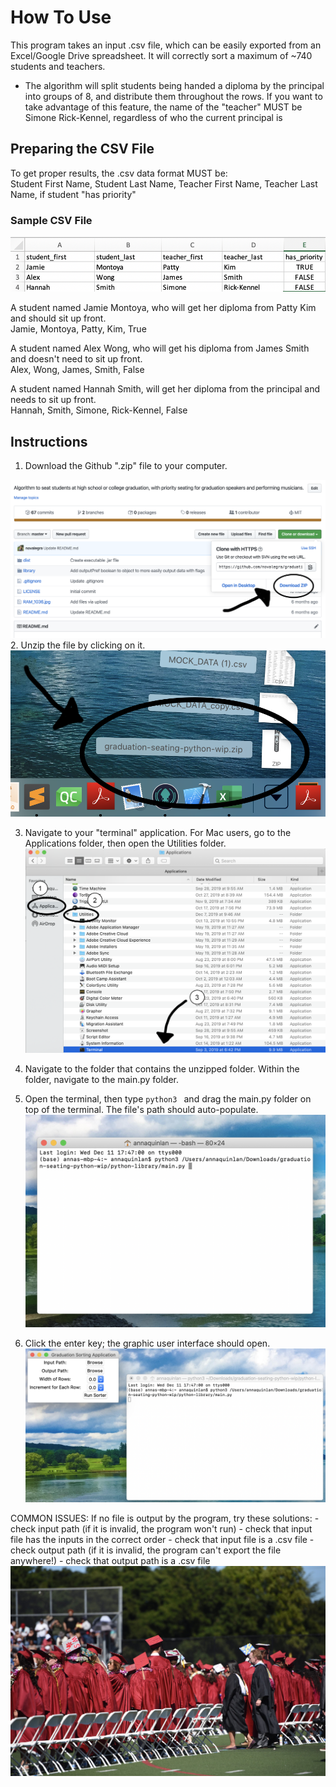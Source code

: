 # How To Use
This program takes an input .csv file, which can be easily exported from an Excel/Google Drive spreadsheet.
It will correctly sort a maximum of ~740 students and teachers.                                                                      
* The algorithm will split students being handed a diploma by the principal into groups of 8, and distribute them throughout the rows. If you want to take advantage of this feature, the name of the "teacher" MUST be Simone Rick-Kennel, regardless of who the current principal is
                                                                                        
## Preparing the CSV File
To get proper results, the .csv data format MUST be:               
Student First Name, Student Last Name, Teacher First Name, Teacher Last Name, if student "has priority"     

### Sample CSV File

![Alt text](https://github.com/novalegra/graduation-seating/blob/python-wip/sample_file.png "Image of sample file")

A student named Jamie Montoya, who will get her diploma from Patty Kim and should sit up front.                                                                                  
Jamie, Montoya, Patty, Kim, True                                                                                    

A student named Alex Wong, who will get his diploma from James Smith and doesn't need to sit up front.                                                                          
Alex,  Wong,    James,   Smith,  False

A student named Hannah Smith, will get her diploma from the principal and needs to sit up front.                                                                   
Hannah,  Smith,   Simone,   Rick-Kennel,  False

## Instructions
  1. Download the Github ".zip" file to your computer.
  
  ![Alt text](https://github.com/novalegra/graduation-seating/blob/python-wip/step_1.png)
  2. Unzip the file by clicking on it.
  ![Alt text](https://github.com/novalegra/graduation-seating/blob/python-wip/step_2.png)
  
  3. Navigate to your "terminal" application. For Mac users, go to the Applications folder, then open the Utilities folder.
  ![Alt text](https://github.com/novalegra/graduation-seating/blob/python-wip/step_3.png)
  
  4. Navigate to the folder that contains the unzipped folder. Within the folder, navigate to the main.py folder.
  
  5. Open the terminal, then type `python3 ` and drag the main.py folder on top of the terminal. The file's path should auto-populate.
  ![Alt text](https://github.com/novalegra/graduation-seating/blob/python-wip/step_5.png)
  
  7. Click the enter key; the graphic user interface should open.
  ![Alt text](https://github.com/novalegra/graduation-seating/blob/python-wip/step_6.png)


COMMON ISSUES:
  If no file is output by the program, try these solutions:
    - check input path (if it is invalid, the program won't run)
    - check that input file has the inputs in the correct order
    - check that input file is a .csv file
    - check output path (if it is invalid, the program can't export the file anywhere!)
    - check that output path is a .csv file
![Alt text](https://github.com/novalegra/graduation-seating/blob/master/RAM_1036.jpg "Graduation using the graduation-seating algorithm")
